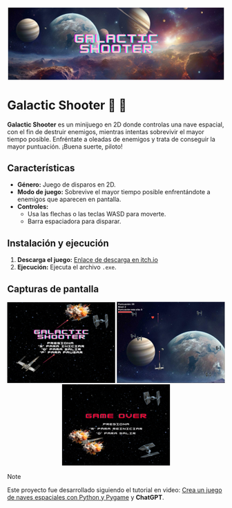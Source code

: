 <p align="center">
  <img src="portada.png" alt="Pantalla de inicio" width="500"/>
</p>

# Galactic Shooter  :rocket:	 :space_invader:	

**Galactic Shooter** es un minijuego en 2D donde controlas una nave espacial, con el fin de destruir enemigos, mientras intentas sobrevivir el mayor tiempo posible. Enfréntate a oleadas de enemigos y trata de conseguir la mayor puntuación. ¡Buena suerte, piloto!


## Características

- **Género:** Juego de disparos en 2D.
- **Modo de juego:** Sobrevive el mayor tiempo posible enfrentándote a enemigos que aparecen en pantalla.
- **Controles:**
  - Usa las flechas o las teclas WASD para moverte.
  - Barra espaciadora para disparar.
    


## Instalación y ejecución

1. **Descarga el juego:** [Enlace de descarga en itch.io](https://parcivaldev.itch.io/galacticshooter)
2. **Ejecución:** Ejecuta el archivo `.exe`.
   
## Capturas de pantalla
<p align="center">
  <img src="assets/start.png" alt="Pantalla de inicio" width="250"/>
  <img src="juego.png" alt="En medio de una partida" width="250"/>
  <img src="assets/game_over.png" alt="Pantalla de Game Over" width="250"/>
</p>


> [!NOTE]
Este proyecto fue desarrollado siguiendo el tutorial en video: [Crea un juego de naves espaciales con Python y Pygame](https://www.youtube.com/watch?v=fGM9Zj7vrBo) y **ChatGPT**.

